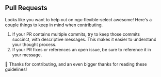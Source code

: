 ## Pull Requests 

Looks like you want to help out on ngx-flexible-select awesome! Here's a couple things to keep in mind when contributing.

1. If your PR contains multiple commits, try to keep those commits succinct, with descriptive messages. This makes it easier to understand your thought process. 
2. If your PR fixes or references an open issue, be sure to reference it in your message.

:tada: Thanks for contributing, and an even bigger thanks for reading these guidelines! 
